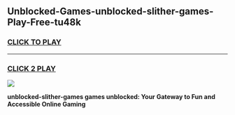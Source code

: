 
## Unblocked-Games-unblocked-slither-games-Play-Free-tu48k
<h3>
<a href="https://premium76.site?title=unblocked-slither-games&ref=23A">CLICK TO PLAY</a></h3>
<hr>

<h3>
<a href="https://premium76.site?title=unblocked-slither-games&ref=23A">CLICK 2 PLAY</a>
  
</h3>

<a href="https://premium76.site?title=unblocked-slither-games&ref=23A"><img src="https://clearcache.store/games.png"></a>


**unblocked-slither-games games unblocked: Your Gateway to Fun and Accessible Online Gaming**

